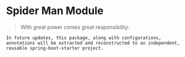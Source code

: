 # Spider Man Module

> With great power comes great responsibility.

`In future updates, this package, along with configurations, annotations
will be extracted and reconstructed to an independent, reusable spring-boot-starter project.`
